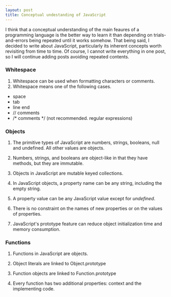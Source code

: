 ```yaml
---
layout: post
title: Conceptual undestanding of JavaScript
---
```


I think that a conceptual understanding of the main feaures of a programming language is the better way to learn it than depending on trials-and-errors being repeated until it works somehow. That being said, I decided to write about JavaScript, particularly its inherent concepts worth revisiting from time to time. Of course, I cannot write everything in one post, so I will continue adding posts avoiding repeated contents.


### Whitespace
1. Whitespace can be used when formatting characters or comments.
2. Whitespace means one of the following cases.
 - space
 - tab
 - line end
 - // comments
 - /* comments */ (not recommended. regular expressions)

### Objects
1. The primitive types of JavaScript are numbers, strings, booleans, null and undefined. All other values are objects.

2. Numbers, strings, and booleans are object-like in that they have methods, but they are immutable.

3. Objects in JavaScript are mutable keyed collections.

4. In JavaScript objects, a property name can be any string, including the empty string.

5. A property value can be any JavaScript value except for *undefined*.

6. There is no constraint on the names of new properties or on the values of properties.

7. JavaScript's prototype feature can reduce object initialization time and memory consumption.

### Functions

1. Functions in JavaScript are objects.

2. Object literals are linked to Object.prototype

3. Function objects are linked to Function.prototype

4. Every function has two additional properties: context and the implementing code.


